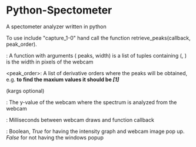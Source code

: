 # Python-Spectometer
A spectometer analyzer written in python

To use include "capture_1-0" hand call the function retrieve_peaks(callback, peak_order).

<callback>:     A function with arguments (<list> peaks, <int> width)
                  <peaks> is a list of tuples containing (<x pixel-coord of peak>, <percent intensity value of peak>)
                  <width> is the width in pixels of the webcam
            
<peak_order>:   A list of derivative orders where the peaks will be obtained, e.g. **to find the maxium values it should be *[1]***

(kargs optional)

<y>:            The y-value of the webcam where the spectrum is analyzed from the webcam

<interval>:     Milliseconds between webcam draws and function callback

<windows>:      Boolean, *True* for having the intensity graph and webcam image pop up.
                *False* for not having the windows popup
